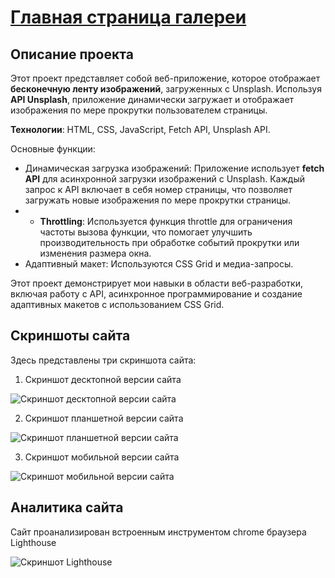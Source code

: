 # [Главная страница галереи](https://asalferova.github.io/EndlessFeed/ "Ссылка на сайт")

## Описание проекта

Этот проект представляет собой веб-приложение, которое отображает **бесконечную ленту изображений**, загруженных с Unsplash. Используя **API Unsplash**, приложение динамически загружает и отображает изображения по мере прокрутки пользователем страницы.

   **Технологии**: HTML, CSS, JavaScript, Fetch API, Unsplash API.

   Основные функции:

   * Динамическая загрузка изображений: Приложение использует **fetch API** для асинхронной загрузки изображений с Unsplash. Каждый запрос к API включает в себя номер страницы, что позволяет загружать новые изображения по мере прокрутки страницы.
   * * **Throttling**: Используется функция throttle для ограничения частоты вызова функции, что помогает улучшить производительность при обработке событий прокрутки или изменения размера окна.
   * Адаптивный макет: Используются CSS Grid и медиа-запросы.


Этот проект демонстрирует мои навыки в области веб-разработки, включая работу с API, асинхронное программирование и создание адаптивных макетов с использованием CSS Grid.

## Скриншоты сайта

Здесь представлены три скриншота сайта:

1. Скриншот десктопной версии сайта
 
![Скриншот десктопной версии сайта](./screenshots/siteDesktop.png)

2. Скриншот планшетной версии сайта

![Скриншот планшетной версии сайта](./screenshots/siteTablet.png)

3. Скриншот мобильной версии сайта

![Скриншот мобильной версии сайта](./screenshots/siteMobile.png)

## Аналитика сайта

Сайт проанализирован встроенным инструментом chrome браузера Lighthouse

![Скриншот Lighthouse](./screenshots/lightHouse.png)



